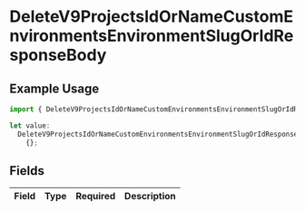# DeleteV9ProjectsIdOrNameCustomEnvironmentsEnvironmentSlugOrIdResponseBody

## Example Usage

```typescript
import { DeleteV9ProjectsIdOrNameCustomEnvironmentsEnvironmentSlugOrIdResponseBody } from "@vercel/sdk/models/deletev9projectsidornamecustomenvironmentsenvironmentslugoridop.js";

let value:
  DeleteV9ProjectsIdOrNameCustomEnvironmentsEnvironmentSlugOrIdResponseBody =
    {};
```

## Fields

| Field       | Type        | Required    | Description |
| ----------- | ----------- | ----------- | ----------- |